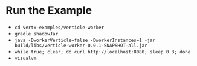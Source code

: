 # Run the Example
* `cd vertx-examples/verticle-worker`
* `gradle shadowJar`
* `java -DworkerVerticle=false -DworkerInstances=1 -jar build/libs/verticle-worker-0.0.1-SNAPSHOT-all.jar`
* `while true; clear; do curl http://localhost:8080; sleep 0.3; done`
* `visualvm`
